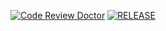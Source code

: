 [![Code Review Doctor](https://codereview.doctor/pseusys/HogWeedGo/main.svg)](https://codereview.doctor/@pseusys/HogWeedGo)
[![RELEASE](https://github.com/pseusys/HogWeedGo/actions/workflows/release.yml/badge.svg)](https://github.com/pseusys/HogWeedGo/actions/workflows/release.yml)
